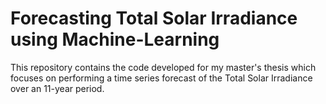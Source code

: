 # Forecasting Total Solar Irradiance using Machine-Learning
This repository contains the code developed for my master's thesis which focuses on performing a time series forecast of the Total Solar Irradiance over an 11-year period. 
